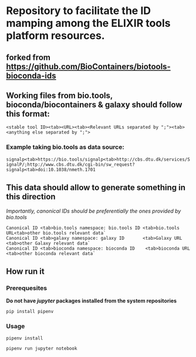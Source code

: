 # Repository to facilitate the ID mamping among the ELIXIR tools platform resources.
## forked from https://github.com/BioContainers/biotools-bioconda-ids

## Working files from bio.tools, bioconda/biocontainers & galaxy should follow this format:
`<stable tool ID><tab><URL><tab><Relevant URLs separated by ";"><tab><anything else separated by ";">`

### Example taking bio.tools as data source:
`signalp<tab>https://bio.tools/signalp<tab>http://cbs.dtu.dk/services/SignalP/;http://www.cbs.dtu.dk/cgi-bin/sw_request?signalp<tab>doi:10.1038/nmeth.1701`

## This data should allow to generate something in this direction
*Importantly, canonical IDs should be preferentially the ones provided by bio.tools*

```
Canonical ID <tab>bio.tools namespace: bio.tools ID <tab>bio.tools URL<tab>other bio.tools relevant data`
Canonical ID <tab>galaxy namespace: galaxy ID       <tab>Galaxy URL <tab>other Galaxy relevant data`
Canonical ID <tab>bioconda namespace: bioconda ID    <tab>bioconda URL <tab>other bioconda relevant data`
```

## How run it
### Prerequesites
**Do not have _jupyter_ packages installed from the system repositories**

`pip install pipenv`

### Usage
`pipenv install`

`pipenv run jupyter notebook`

